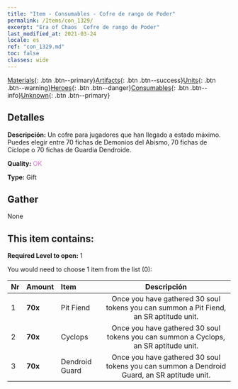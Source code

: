 ```yaml
---
title: "Item - Consumables - Cofre de rango de Poder"
permalink: /Items/con_1329/
excerpt: "Era of Chaos  Cofre de rango de Poder"
last_modified_at: 2021-03-24
locale: es
ref: "con_1329.md"
toc: false
classes: wide
---
```

 [Materials](/es/Items/){: .btn .btn--primary}[Artifacts](/es/Items/Artifacts/){: .btn .btn--success}[Units](/es/Items/Units/){: .btn .btn--warning}[Heroes](/es/Items/Heroes/){: .btn .btn--danger}[Consumables](/es/Items/Consumables/){: .btn .btn--info}[Unknown](/es/Items/Unknown/){: .btn .btn--primary}

## Detalles
 **Descripción:** Un cofre para jugadores que han llegado a estado máximo. Puedes elegir entre 70 fichas de Demonios del Abismo, 70 fichas de Cíclope o 70 fichas de Guardia Dendroide.

 **Quality:** <span style="color: #DA70D6">OK</span>

 **Type:** Gift

## Gather

  None

## This item contains:

 **Required Level to open:** 1

 You would need to choose 1 item from the list (0):

  | Nr | Amount |     Item    | Descripción |
  |:---|:-------|:------------|:-----------:|
  | 1 |  **70x** | Pit Fiend | Once you have gathered 30 soul tokens you can summon a Pit Fiend, an SR aptitude unit.  | 
  | 2 |  **70x** | Cyclops | Once you have gathered 30 soul tokens you can summon a Cyclops, an SR aptitude unit.  | 
  | 3 |  **70x** | Dendroid Guard | Once you have gathered 30 soul tokens you can summon a Dendroid Guard, an SR aptitude unit.  | 
